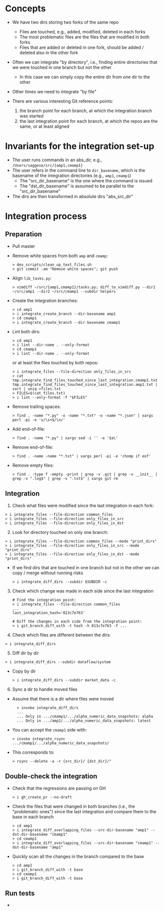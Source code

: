 # Concepts

- We have two dirs storing two forks of the same repo
    - Files are touched, e.g., added, modified, deleted in each forks
    - The most problematic files are the files that are modified in both forks
    - Files that are added or deleted in one fork, should be added / deleted also
      in the other fork
- Often we can integrate "by directory", i.e., finding entire directories that
  we were touched in one branch but not the other
    - In this case we can simply copy the entire dir from one dir to the other
- Other times we need to integrate "by file"

- There are various interesting Git reference points:
    1) the branch point for each branch, at which the integration branch was started
    2) the last integration point for each branch, at which the repos are the same,
       or at least aligned

# Invariants for the integration set-up

- The user runs commands in an abs_dir, e.g., `/Users/saggese/src/{amp1,cmamp1}`
- The user refers in the command line to `dir_basename`, which is the basename of
  the integration directories (e.g., `amp1`, `cmamp1`)
  - The "src_dir_basename" is the one where the command is issued
  - The "dst_dir_basename" is assumed to be parallel to the "src_dir_basename"
- The dirs are then transformed in absolute dirs "abs_src_dir"

# Integration process

## Preparation

- Pull master

- Remove white spaces from both `amp` and `cmamp`:
  ```
  > dev_scripts/clean_up_text_files.sh
  > git commit -am "Remove white spaces"; git push
  ```

- Align `lib_tasks.py`:
  ```
  > vimdiff ~/src/{amp1,cmamp1}/tasks.py; diff_to_vimdiff.py --dir1 ~/src/amp1 --dir2 ~/src/cmamp1 --subdir helpers
  ```

- Create the integration branches:
  ```
  > cd amp1
  > i integrate_create_branch --dir-basename amp1
  > cd cmamp1
  > i integrate_create_branch --dir-basename cmamp1
  ```

- Lint both dirs:
  ```
  > cd amp1
  > i lint --dir-name . --only-format
  > cd cmamp1
  > i lint --dir-name . --only-format
  ```
  or at least the files touched by both repos:
  ```
  > i integrate_files --file-direction only_files_in_src
  > cat tmp.integrate_find_files_touched_since_last_integration.cmamp1.txt tmp.integrate_find_files_touched_since_last_integration.amp1.txt | sort | uniq >files.txt
  > FILES=$(cat files.txt)
  > i lint --only-format -f "$FILES"
  ```

- Remove trailing spaces:
  ```
  > find . -name "*.py" -o -name "*.txt" -o -name "*.json" | xargs perl -pi -e 's/\s+$/\n/'
  ```
- Add end-of-file:
  ```
  > find . -name "*.py" | xargs sed -i '' -e '$a\'

- Remove end-of-file:
  ```
  > find . -name -name "*.txt" | xargs perl -pi -e 'chomp if eof'
  ```
- Remove empty files:
  ```
  > find . -type f -empty -print | grep -v .git | grep -v __init__ | grep -v ".log$" | grep -v ".txt$" | xargs git rm
  ```

## Integration

1) Check what files were modified since the last integration in each fork:
  ```
  > i integrate_files --file-direction common_files
  > i integrate_files --file-direction only_files_in_src
  > i integrate_files --file-direction only_files_in_dst
  ```

2) Look for directory touched on only one branch:
  ```
  > i integrate_files --file-direction common_files --mode "print_dirs"
  > i integrate_files --file-direction only_files_in_src --mode "print_dirs"
  > i integrate_files --file-direction only_files_in_dst --mode "print_dirs"
  ```
- If we find dirs that are touched in one branch but not in the other we can
  copy / merge without running risks
  ```
  > i integrate_diff_dirs --subdir $SUBDIR -c
  ```

3) Check which change was made in each side since the last integration
   ```
   # Find the integration point:
   > i integrate_files --file-direction common_files
   ...
   last_integration_hash='813c7e763'

   # Diff the changes in each side from the integration point:
   > i git_branch_diff_with -t hash -h 813c7e763 -f ...
   ```

4) Check which files are different between the dirs:
  ```
  > i integrate_diff_dirs
  ```

5) Diff dir by dir
  ```
  > i integrate_diff_dirs --subdir dataflow/system
  ```

- Copy by dir
  ```
  > i integrate_diff_dirs --subdir market_data -c
  ```

6) Sync a dir to handle moved files
- Assume that there is a dir where files were moved
  ```
    > invoke integrate_diff_dirs
    ...
    ... Only in .../cmamp1/.../alpha_numeric_data_snapshots: alpha
    ... Only in .../amp1/.../alpha_numeric_data_snapshots: latest
  ```
- You can accept the `cmamp1` side with:
  ```
  > invoke integrate_rsync .../cmamp1/.../alpha_numeric_data_snapshots/
  ```
- This corresponds to:
  ```
  > rsync --delete -a -r {src_dir}/ {dst_dir}/"
  ```

## Double-check the integration

- Check that the regressions are passing on GH
  ```
  > i gh_create_pr --no-draft
  ```

- Check the files that were changed in both branches (i.e., the "problematic ones")
  since the last integration and compare them to the base in each branch
  ```
  > cd amp1
  > i integrate_diff_overlapping_files --src-dir-basename "amp1" --dst-dir-basename "cmamp1"
  > cd cmamp1
  > i integrate_diff_overlapping_files --src-dir-basename "cmamp1" --dst-dir-basename "amp1"
  ```

- Quickly scan all the changes in the branch compared to the base
  ```
  > cd amp1
  > i git_branch_diff_with -t base
  > cd cmamp1
  > i git_branch_diff_with -t base
  ```

## Run tests
- 
